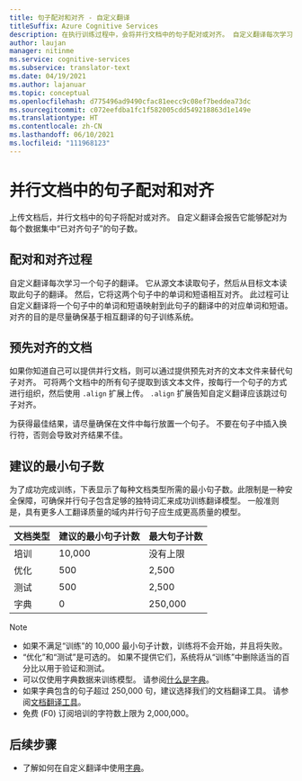 ```yaml
---
title: 句子配对和对齐 - 自定义翻译
titleSuffix: Azure Cognitive Services
description: 在执行训练过程中，会将并行文档中的句子配对或对齐。 自定义翻译每次学习一个句子的翻译，并通过读取另一个句子来获取此句子的翻译。 然后，它将这两个句子中的单词和短语相互对齐。
author: laujan
manager: nitinme
ms.service: cognitive-services
ms.subservice: translator-text
ms.date: 04/19/2021
ms.author: lajanuar
ms.topic: conceptual
ms.openlocfilehash: d775496ad9490cfac81eecc9c08ef7beddea73dc
ms.sourcegitcommit: c072eefdba1fc1f582005cdd549218863d1e149e
ms.translationtype: HT
ms.contentlocale: zh-CN
ms.lasthandoff: 06/10/2021
ms.locfileid: "111968123"
---
```

# <a name="sentence-pairing-and-alignment-in-parallel-documents"></a>并行文档中的句子配对和对齐

上传文档后，并行文档中的句子将配对或对齐。 自定义翻译会报告它能够配对为每个数据集中“已对齐句子”的句子数。

## <a name="pairing-and-alignment-process"></a>配对和对齐过程

自定义翻译每次学习一个句子的翻译。 它从源文本读取句子，然后从目标文本读取此句子的翻译。 然后，它将这两个句子中的单词和短语相互对齐。 此过程可让自定义翻译将一个句子中的单词和短语映射到此句子的翻译中的对应单词和短语。 对齐的目的是尽量确保基于相互翻译的句子训练系统。

## <a name="pre-aligned-documents"></a>预先对齐的文档

如果你知道自己可以提供并行文档，则可以通过提供预先对齐的文本文件来替代句子对齐。 可将两个文档中的所有句子提取到该文本文件，按每行一个句子的方式进行组织，然后使用 `.align` 扩展上传。 `.align` 扩展告知自定义翻译应该跳过句子对齐。

为获得最佳结果，请尽量确保在文件中每行放置一个句子。 不要在句子中插入换行符，否则会导致对齐结果不佳。

## <a name="suggested-minimum-number-of-sentences"></a>建议的最小句子数

为了成功完成训练，下表显示了每种文档类型所需的最小句子数。此限制是一种安全保障，可确保并行句子包含足够的独特词汇来成功训练翻译模型。 一般准则是，具有更多人工翻译质量的域内并行句子应生成更高质量的模型。

| 文档类型   | 建议的最小句子计数 | 最大句子计数 |
|------------|--------------------------------------------|--------------------------------|
| 培训   | 10,000                                     | 没有上限                 |
| 优化     | 500                                      | 2,500       |
| 测试    | 500                                      | 2,500  |
| 字典 | 0                                          | 250,000                 |

> [!NOTE]
>
> - 如果不满足“训练”的 10,000 最小句子计数，训练将不会开始，并且将失败。
> - “优化”和“测试”是可选的。 如果不提供它们，系统将从“训练”中删除适当的百分比以用于验证和测试。
> - 可以仅使用字典数据来训练模型。 请参阅[什么是字典](./what-is-dictionary.md)。
> -  如果字典包含的句子超过 250,000 句，建议选择我们的文档翻译工具。 请参阅[文档翻译工具](../document-translation/overview.md)。
> - 免费 (F0) 订阅培训的字符数上限为 2,000,000。 

## <a name="next-steps"></a>后续步骤

- 了解如何在自定义翻译中使用[字典](what-is-dictionary.md)。